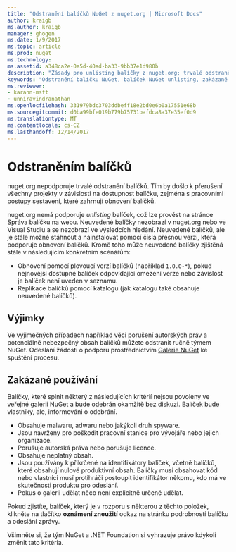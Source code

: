 ```yaml
---
title: "Odstranění balíčků NuGet z nuget.org | Microsoft Docs"
author: kraigb
ms.author: kraigb
manager: ghogen
ms.date: 1/9/2017
ms.topic: article
ms.prod: nuget
ms.technology: 
ms.assetid: a348ca2e-0a5d-40ad-ba33-9bb37e1d980b
description: "Zásady pro unlisting balíčky z nuget.org; trvalé odstranění nepodporuje kromě při balíčky porušují jiné zásady."
keywords: "Odstranění balíčku NuGet, balíček NuGet unlisting, zakázané používá balíčků"
ms.reviewer:
- karann-msft
- unniravindranathan
ms.openlocfilehash: 331979bdc3703ddbeff18e2bd0e6b0a17551e68b
ms.sourcegitcommit: d0ba99bfe019b779b75731bafdca8a37e35ef0d9
ms.translationtype: MT
ms.contentlocale: cs-CZ
ms.lasthandoff: 12/14/2017
---
```

# <a name="deleting-packages"></a>Odstraněním balíčků

nuget.org nepodporuje trvalé odstranění balíčků. Tím by došlo k přerušení všechny projekty v závislosti na dostupnost balíčku, zejména s pracovními postupy sestavení, které zahrnují obnovení balíčků.

nuget.org nemá podporuje *unlisting* balíček, což lze provést na stránce Správa balíčku na webu. Neuvedené balíčky nezobrazí v nuget.org nebo ve Visual Studiu a se nezobrazí ve výsledcích hledání. Neuvedené balíčků, ale je stále možné stáhnout a nainstalovat pomocí čísla přesnou verzi, která podporuje obnovení balíčků. Kromě toho může neuvedené balíčky zjištěná stále v následujícím konkrétním scénářům:

- Obnovení pomocí plovoucí verzí balíčků (například `1.0.0-*`), pokud nejnovější dostupné balíček odpovídající omezení verze nebo závislost je balíček není uveden v seznamu.
- Replikace balíčků pomocí katalogu (jak katalogu také obsahuje neuvedené balíčků).

## <a name="exceptions"></a>Výjimky

Ve výjimečných případech například věci porušení autorských práv a potenciálně nebezpečný obsah balíčků můžete odstranit ručně týmem NuGet. Odeslání žádosti o podporu prostřednictvím [Galerie NuGet](http://www.nuget.org) ke spuštění procesu.

## <a name="prohibited-use"></a>Zakázané používání

Balíčky, které splnit některý z následujících kritérií nejsou povoleny ve veřejné galerii NuGet a bude odebrán okamžitě bez diskuzi. Balíček bude vlastníky, ale, informováni o odebrání.

- Obsahuje malwaru, adwaru nebo jakýkoli druh spyware.
- Jsou navrženy pro poškodit pracovní stanice pro vývojáře nebo jejich organizace.
- Porušuje autorská práva nebo porušuje licence.
- Obsahuje neplatný obsah.
- Jsou používány k přikrčené na identifikátory balíček, včetně balíčků, které obsahují nulové produktivní obsah. Balíčky musí obsahovat kód nebo vlastníci musí protihráči postoupit identifikátor někomu, kdo má ve skutečnosti produktu pro odeslání.
- Pokus o galerii udělat něco není explicitně určené udělat.

Pokud zjistíte, balíček, který je v rozporu s některou z těchto položek, klikněte na tlačítko **oznámení zneužití** odkaz na stránku podrobností balíčku a odeslání zprávy.

Všimněte si, že tým NuGet a .NET Foundation si vyhrazuje právo kdykoli změnit tato kritéria.
